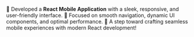 📱 Developed a **React Mobile Application** with a sleek, responsive, and user-friendly interface. 🎨 Focused on smooth navigation, dynamic UI components, and optimal performance. 🚀 A step toward crafting seamless mobile experiences with modern React development!
